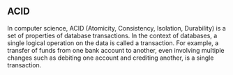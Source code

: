ACID
---

In computer science, ACID (Atomicity, Consistency, Isolation, Durability) is a set of properties of database transactions. In the context of databases, a single logical operation on the data is called a transaction. For example, a transfer of funds from one bank account to another, even involving multiple changes such as debiting one account and crediting another, is a single transaction.
